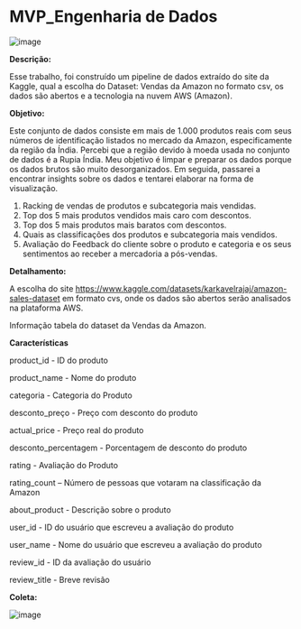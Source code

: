 # MVP_Engenharia de Dados 

![image](https://github.com/PatriciaSoaresSPereira/mvp/assets/136263539/47488a39-178b-4151-a771-770c8387057f)

**Descrição:**

Esse trabalho, foi construído um pipeline de dados extraído do site da Kaggle, qual a escolha do Dataset: Vendas da Amazon no formato csv, os dados são abertos e a tecnologia na nuvem AWS (Amazon).


**Objetivo:**

Este conjunto de dados consiste em mais de 1.000 produtos reais com seus números de identificação listados no mercado da Amazon, especificamente da região da Índia. Percebi que a região devido à moeda usada no conjunto de dados é a Rupia Índia. Meu objetivo é limpar e preparar os dados porque os dados brutos são muito desorganizados. Em seguida, passarei a encontrar insights sobre os dados e tentarei elaborar na forma de visualização.

1)   Racking de vendas de produtos e subcategoria mais vendidas.
2)   Top dos 5 mais produtos vendidos mais caro com descontos.
3)   Top dos 5 mais produtos mais baratos com descontos.
4)   Quais as classificações dos produtos e subcategoria mais vendidos. 
6)   Avaliação do Feedback do cliente sobre o produto e categoria e os seus sentimentos ao receber a mercadoria a pós-vendas.

   **Detalhamento:**

   A escolha do site https://www.kaggle.com/datasets/karkavelrajaj/amazon-sales-dataset em formato cvs, onde os dados são abertos serão analisados na plataforma AWS.
   
   Informação tabela do dataset da Vendas da Amazon.

 **Características**

product_id - ID do produto

product_name - Nome do produto

categoria - Categoria do Produto

desconto_preço - Preço com desconto do produto

actual_price - Preço real do produto

desconto_percentagem - Porcentagem de desconto do produto

rating - Avaliação do Produto

rating_count – Número de pessoas que votaram na classificação da Amazon

about_product - Descrição sobre o produto

user_id - ID do usuário que escreveu a avaliação do produto

user_name - Nome do usuário que escreveu a avaliação do produto

review_id - ID da avaliação do usuário

review_title - Breve revisão

**Coleta:**


![image](https://github.com/PatriciaSoaresSPereira/mvp/assets/136263539/641ef9ba-f201-44a6-89f9-35831bfb4d49)


